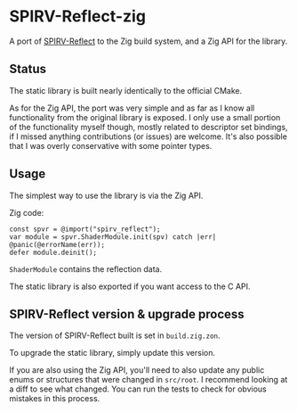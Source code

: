 # SPIRV-Reflect-zig

A port of [SPIRV-Reflect](https://github.com/KhronosGroup/SPIRV-Reflect/) to the Zig build system, and a Zig API for the library.

## Status

The static library is built nearly identically to the official CMake.

As for the Zig API, the port was very simple and as far as I know all functionality from the original library is exposed. I only use a small portion of the functionality myself though, mostly related to descriptor set bindings, if I missed anything contributions (or issues) are welcome. It's also possible that I was overly conservative with some pointer types.

## Usage

The simplest way to use the library is via the Zig API.

Zig code:
```zig
const spvr = @import("spirv_reflect");
var module = spvr.ShaderModule.init(spv) catch |err| @panic(@errorName(err));
defer module.deinit();
```

`ShaderModule` contains the reflection data.

The static library is also exported if you want access to the C API.

## SPIRV-Reflect version & upgrade process

The version of SPIRV-Reflect built is set in `build.zig.zon`.

To upgrade the static library, simply update this version.

If you are also using the Zig API, you'll need to also update any public enums or structures that were changed in `src/root`. I recommend looking at a diff to see what changed. You can run the tests to check for obvious mistakes in this process.
